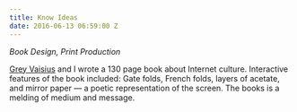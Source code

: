 ```yaml
---
title: Know Ideas
date: 2016-06-13 06:59:00 Z
---
```


*Book Design, Print Production*

[Grey Vaisius](http://greyvy.com/) and I wrote a 130 page book about Internet culture. Interactive features of the book included: Gate folds, French folds, layers of acetate, and mirror paper — a poetic representation of the screen. The books is a melding of medium and message.